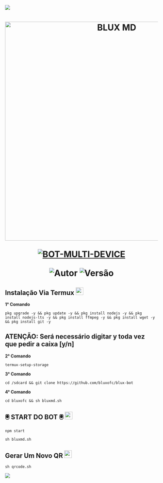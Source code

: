 <img src="https://readme-typing-svg.herokuapp.com/?font=mono&size=30&duration=4000&color=FF0000&center=falso&vCenter=falso&lines=🜛+𝐍𝐄𝐖+BLX+V1+🜛;۞+𝐎𝐅𝐂+𝐔𝐏𝐃𝐀𝐓𝐄+۞;@BLUX_MD">      

<h1 align="center">
<p>
<img src= "https://dl.dropboxusercontent.com/scl/fi/148nk8ex8hai7k8pt55az/1735428336896.jpeg?rlkey=0nzorra1orjhtmpj70kymu5wq&dl=0" alt="BLUX MD" width="720">
</p>

<p align="center">
<a href="#"><img title="BOT-MULTI-DEVICE" src="https://img.shields.io/badge/BOT•MULTI•DEVICE-blue?&style=for-the-badge"></a>
</p>

<p align="center">
<img title="Autor" src="https://img.shields.io/badge/Autor-@BLUX_MD_-orange.svg?style=for-the-badge&logo=github"></a>
<img title="Versão" src="https://img.shields.io/badge/Versão-1.0.0-orange.svg?style=for-the-badge&logo=github"></a>
</p>

## Instalação Via Termux  <img src="https://user-images.githubusercontent.com/108157095/182052725-6568419a-6a9f-490a-85ea-90b94af694fe.png" height="25px">
**1° Comando**
```
pkg upgrade -y && pkg update -y && pkg install nodejs -y && pkg install nodejs-lts -y && pkg install ffmpeg -y && pkg install wget -y && pkg install git -y
```
**ATENÇÃO:**
Será necessário digitar y toda vez que pedir a caixa [y/n]
---------------------------

**2° Comando**
```
termux-setup-storage
```
**3° Comando**
```
cd /sdcard && git clone https://github.com/bluxofc/blux-bot
```
**4° Comando**
```
cd bluxofc && sh bluxmd.sh
```

## 🖲️ START DO BOT 🖲️ <img src="[https://user-images.githubusercontent.com/108157095/182053901-78e4a217-51ba-42a3-8ec5-38ed978ad752.png](https://dl.dropboxusercontent.com/scl/fi/148nk8ex8hai7k8pt55az/1735428336896.jpeg?rlkey=0nzorra1orjhtmpj70kymu5wq&dl=0)" height="25px">
```
npm start
```
```
sh bluxmd.sh
```
## Gerar Um Novo QR  <img src="[https://user-images.githubusercontent.com/108157095/182053978-d1a08952-4625-4e3f-b469-c8ebe4f22ac8.png](https://dl.dropboxusercontent.com/scl/fi/148nk8ex8hai7k8pt55az/1735428336896.jpeg?rlkey=0nzorra1orjhtmpj70kymu5wq&dl=0)" height="25px">
```
sh qrcode.sh
```

<img src="https://readme-typing-svg.herokuapp.com/?font=mono&size=30&duration=4000&color=FF0000&center=falso&vCenter=falso&lines=֎+𝐁𝐋𝐀𝐂𝐊+𝐒𝐘𝐒𝐓𝐄𝐌+֎"> 
